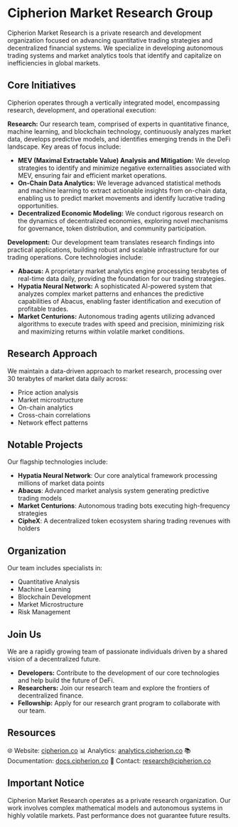 # Cipherion Market Research Group

Cipherion Market Research is a private research and development organization focused on advancing quantitative trading strategies and decentralized financial systems. We specialize in developing autonomous trading systems and market analytics tools that identify and capitalize on inefficiencies in global markets.


## Core Initiatives

Cipherion operates through a vertically integrated model, encompassing research, development, and operational execution:

**Research:** Our research team, comprised of experts in quantitative finance, machine learning, and blockchain technology, continuously analyzes market data, develops predictive models, and identifies emerging trends in the DeFi landscape. Key areas of focus include:

* **MEV (Maximal Extractable Value) Analysis and Mitigation:** We develop strategies to identify and minimize negative externalities associated with MEV, ensuring fair and efficient market operations.
* **On-Chain Data Analytics:** We leverage advanced statistical methods and machine learning to extract actionable insights from on-chain data, enabling us to predict market movements and identify lucrative trading opportunities.
* **Decentralized Economic Modeling:** We conduct rigorous research on the dynamics of decentralized economies, exploring novel mechanisms for governance, token distribution, and community participation.


**Development:** Our development team translates research findings into practical applications, building robust and scalable infrastructure for our trading operations. Core technologies include:

* **Abacus:** A proprietary market analytics engine processing terabytes of real-time data daily, providing the foundation for our trading strategies.
* **Hypatia Neural Network:** A sophisticated AI-powered system that analyzes complex market patterns and enhances the predictive capabilities of Abacus, enabling faster identification and execution of profitable trades.
* **Market Centurions:** Autonomous trading agents utilizing advanced algorithms to execute trades with speed and precision, minimizing risk and maximizing returns within volatile market conditions.

## Research Approach

We maintain a data-driven approach to market research, processing over 30 terabytes of market data daily across:

- Price action analysis
- Market microstructure
- On-chain analytics
- Cross-chain correlations
- Network effect patterns

## Notable Projects

Our flagship technologies include:

- **Hypatia Neural Network**: Our core analytical framework processing millions of market data points
- **Abacus**: Advanced market analysis system generating predictive trading models
- **Market Centurions**: Autonomous trading bots executing high-frequency strategies
- **CipheX**: A decentralized token ecosystem sharing trading revenues with holders

## Organization

Our team includes specialists in:

- Quantitative Analysis
- Machine Learning
- Blockchain Development
- Market Microstructure
- Risk Management

## Join Us

We are a rapidly growing team of passionate individuals driven by a shared vision of a decentralized future. 

- **Developers:** Contribute to the development of our core technologies and help build the future of DeFi.
- **Researchers:**  Join our research team and explore the frontiers of decentralized finance.
- **Fellowship:** Apply for our research grant program to collaborate with our team.

## Resources

🌐 Website: [cipherion.co](https://cipherion.co)
📊 Analytics: [analytics.cipherion.co](https://cipherion.co)
📚 Documentation: [docs.cipherion.co](https://cipherion.co)
📧 Contact: research@cipherion.co

## Important Notice

Cipherion Market Research operates as a private research organization. Our work involves complex mathematical models and autonomous systems in highly volatile markets. Past performance does not guarantee future results.
